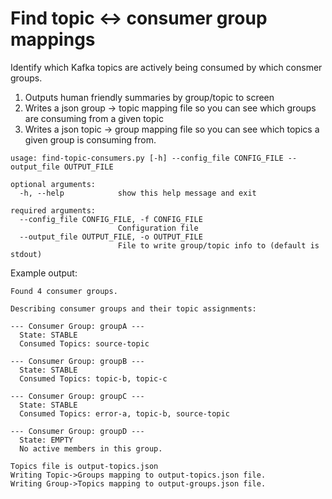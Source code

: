 # Find topic <-> consumer group mappings

Identify which Kafka topics are actively being consumed by which consmer groups.

1. Outputs human friendly summaries by group/topic to screen
2. Writes a json group -> topic mapping file so you can see which groups are consuming from a given topic
3. Writes a json topic -> group mapping file so you can see which topics a given group is consuming from.

```
usage: find-topic-consumers.py [-h] --config_file CONFIG_FILE --output_file OUTPUT_FILE

optional arguments:
  -h, --help            show this help message and exit

required arguments:
  --config_file CONFIG_FILE, -f CONFIG_FILE
                        Configuration file
  --output_file OUTPUT_FILE, -o OUTPUT_FILE
                        File to write group/topic info to (default is stdout)
```

Example output:

```
Found 4 consumer groups.

Describing consumer groups and their topic assignments:

--- Consumer Group: groupA ---
  State: STABLE
  Consumed Topics: source-topic

--- Consumer Group: groupB ---
  State: STABLE
  Consumed Topics: topic-b, topic-c

--- Consumer Group: groupC ---
  State: STABLE
  Consumed Topics: error-a, topic-b, source-topic

--- Consumer Group: groupD ---
  State: EMPTY
  No active members in this group.

Topics file is output-topics.json
Writing Topic->Groups mapping to output-topics.json file.
Writing Group->Topics mapping to output-groups.json file.

```

